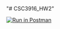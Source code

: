 "# CSC3916_HW2" 

[![Run in Postman](https://run.pstmn.io/button.svg)](https://app.getpostman.com/run-collection/91f2a2980ed19a166406#?env%5BCSC3916_HW2%5D=W3sia2V5IjoiVU5JUVVFX0tFWSIsInZhbHVlIjoiIiwiZW5hYmxlZCI6dHJ1ZX0seyJrZXkiOiJTRUNSRVRfS0VZIiwidmFsdWUiOiI3Nzc5IiwiZW5hYmxlZCI6dHJ1ZX0seyJrZXkiOiJ0b2tlbiIsInZhbHVlIjpudWxsLCJlbmFibGVkIjp0cnVlfV0=)
